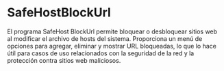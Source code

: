 # SafeHostBlockUrl
El programa SafeHost BlockUrl permite bloquear o desbloquear sitios web al modificar el archivo de hosts del sistema. Proporciona un menú de opciones para agregar, eliminar y mostrar URL bloqueadas,  lo que lo hace útil para casos de uso relacionados con la seguridad de la red y la protección contra sitios web maliciosos.
